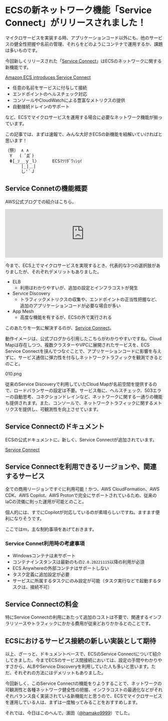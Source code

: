 # ECSの新ネットワーク機能「Service Connect」がリリースされました！

マイクロサービスを実装する時、アプリケーションコード以外にも、他のサービスの健全性把握や名前の管理、それらをどのようにコンテナで運用するか、課題は多いものです。

今回新しくリリースされた「[Service Connect](https://docs.aws.amazon.com/AmazonECS/latest/developerguide/service-connect.html)」はECSのネットワークに関する新機能です。

[Amazon ECS introduces Service Connect](https://aws.amazon.com/jp/about-aws/whats-new/2022/11/amazon-ecs-service-connect/)

- 任意の名前をサービスに付与して接続
- エンドポイントのヘルスチェック対応
- コンソールやCloudWatchによる豊富なメトリクスの提供
- 自動接続ドレインのサポート

など、ECSでマイクロサービスを運用する場合に必要なネットワーク機能が揃っています。

この記事では、まずは速報で、みんな大好きECSの新機能を紐解いていければと思います！

<pre style="line-height:120%;">
（祭） ∧ ∧
　Y　 ( ﾟДﾟ)
　Φ[_ｿ__ｙ_l〉     ECSﾏﾂﾘﾀﾞﾜｯｼｮｲ
　　　 |_|＿|
　　　 し'´Ｊ
</pre>

## Service Connetの機能概要

AWS公式ブログでの紹介はこちら。

<iframe class="hatenablogcard" style="width:100%;height:155px;max-width:680px;" title="New – Amazon ECS Service Connect Enabling Easy Communication Between Microservices | AWS News Blog" src="https://hatenablog-parts.com/embed?url=https://aws.amazon.com/jp/blogs/aws/new-amazon-ecs-service-connect-enabling-easy-communication-between-microservices/" width="300" height="150" frameborder="0" scrolling="no"> </iframe>

今まで、ECS上でマイクロサービスを実現するとき、代表的な3つの選択肢がありましたが、それぞれデメリットもありました。

- ELB
  - 利用はわかりやすいが、追加の設定とインフラコストが発生
- Service Discovery
  - トラフィックメトリクスの収集や、エンドポイントの正当性把握など、追加のアプリケーションコードが必要な場合が多い
- App Mesh
  - 高度な機能を有するが、ECSの外で実行される

このあたりを一気に解決するのが、[Service Connect](https://docs.aws.amazon.com/AmazonECS/latest/developerguide/service-connect.html)。

動作イメージは、公式ブログから引用したこちらがわかりやすいですね。Cloud Mapは存在しつつ、複数クラスターやVPCに展開されたサービスを、ECS Service Connectを挟んでつなぐことで、アプリケーションコードに影響を与えずに、サービス通信に弾力性を付与しネットワークトラフィックを観測できるとのこと。

010.png

従来のService Discoveryで利用していたCloud Mapが名前空間を提供するので、ロードバランサーの設定は不要。サービス毎に、ヘルスチェック、503エラーの自動思考、コネクションドレインなど、ネットワークに関する一通りの機能も提供されます。また、コンソールで、ネットワークトラフィックに関するメトリクスを提供し、可観測性を向上させています。

## Service Connectのドキュメント

ECSの公式ドキュメントに、新しく、Service Connectが追加されています。

[Service Connect](https://docs.aws.amazon.com/AmazonECS/latest/developerguide/service-connect.html)


## Service Connectを利用できるリージョンや、関連するサービス

全ての商用リージョンですぐに利用可能！かつ、AWS CloudFormation、AWS CDK、AWS Copilot、AWS Protonで完全にサポートされているため、従来のIaCの流儀に則った運用が可能とのこと。

個人的には、すでにCopilotが対応しているのが素晴らしいですね。ますます便利になりそうです。

ここではｍ，主な制約事項をあげておきます。

### Service Connet利用時の考慮事項

- Windowsコンテナは未サポート
- コンテナインスタンスは最新のもの<code>2.0.20221115</code>以降の利用が必須
- ECS Anywhereの外部コンテナはサポートしない
- タスク定義に追加設定が必要
- サービスに所属するタスクにのみ設定が可能（タスク実行などで起動するタスクは、接続不可）

## Service Connectの料金

特にService Connectの利用にあたって追加のコストは不要で、関連するインフラリソースやトラフィックにかかる費用が従来どおりかかるとのことです。

## ECSにおけるサービス接続の新しい実装として期待

以上、ざーっと、ドキュメントベースで、ECSのService Connectについて紹介してきました。今までECSのサービス間接続においては、設定の手間やわかりやすさから、ALBやService Discoveryを利用していた人も多いと思います。ただ、それぞれの方法にはデメリットもありました。

今回新しく、このService Connectの機能をりようすることで、ネットワークの可観測性と各種ネットワーク健全性の把握、インフラコストの最適化などがそれぞれバランス良く実装されている新機能だと思うので、ECSでマイクロサービスを運用している人は、まずは一度触ってみることをおすすめします。

それでは、今日はこのへんで。濱田（<a href="https://twitter.com/hamako9999" target="_blank">@hamako9999</a>）でした。
